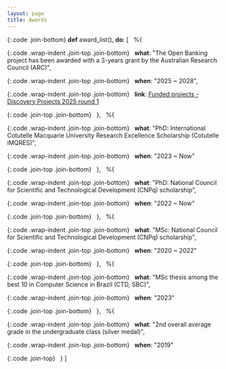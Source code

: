 ```yaml
---
layout: page
title: Awards
---
```


<style>
  .code {
    white-space: pre-wrap;
  }

  .code.wrap-indent {
    text-indent: -5rem;
    padding-left: 5rem;
  }

  .join-top {
    margin-top: 0;
  }

  .join-bottom {
    margin-bottom: 0;
  }
</style>

{:.code .join-bottom}
**def** award_list(), **do**: [
&nbsp; %{

{:.code .wrap-indent .join-top .join-bottom}
&nbsp;   **what**: "The Open Banking project has been awarded with a 3-years grant by the Australian Research Council (ARC)",

{:.code .wrap-indent .join-top .join-bottom}
&nbsp;   **when**: "2025 ~ 2028",

{:.code .wrap-indent .join-top .join-bottom}
&nbsp;   **link**: [Funded projects - Discovery Projects 2025 round 1](https://rms.arc.gov.au/RMS/Report/Download/Report/1b0c8b2e-7bb0-4f2d-8f52-ad207cfbb41d/273)

{:.code .join-top .join-bottom}
&nbsp; },
&nbsp; %{

{:.code .wrap-indent .join-top .join-bottom}
&nbsp;   **what**: "PhD: International Cotutelle Macquarie University Research Excellence Scholarship (Cotutelle iMQRES)",

{:.code .wrap-indent .join-top .join-bottom}
&nbsp;   **when**: "2023 ~ Now"

{:.code .join-top .join-bottom}
&nbsp; },
&nbsp; %{

{:.code .wrap-indent .join-top .join-bottom}
&nbsp;   **what**: "PhD: National Council for Scientific and Technological Development (CNPq) scholarship",

{:.code .wrap-indent .join-top .join-bottom}
&nbsp;   **when**: "2022 ~ Now"

{:.code .join-top .join-bottom}
&nbsp; },
&nbsp; %{

{:.code .wrap-indent .join-top .join-bottom}
&nbsp;   **what**: "MSc: National Council for Scientific and Technological Development (CNPq) scholarship",

{:.code .wrap-indent .join-top .join-bottom}
&nbsp;   **when**: "2020 ~ 2022"

{:.code .join-top .join-bottom}
&nbsp; },
&nbsp; %{

{:.code .wrap-indent .join-top .join-bottom}
&nbsp;   **what**: "MSc thesis among the best 10 in Computer Science in Brazil (CTD, SBC)",

{:.code .wrap-indent .join-top .join-bottom}
&nbsp;   **when**: "2023"

{:.code .join-top .join-bottom}
&nbsp; },
&nbsp; %{

{:.code .wrap-indent .join-top .join-bottom}
&nbsp;   **what**: "2nd overall average grade in the undergraduate class (silver medal)",

{:.code .wrap-indent .join-top .join-bottom}
&nbsp;   **when**: "2019"

{:.code .join-top}
&nbsp; }
]
